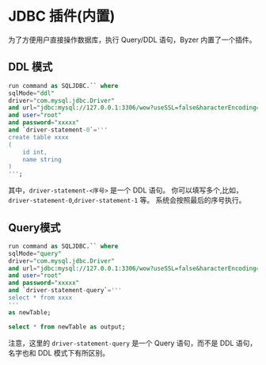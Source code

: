 # JDBC 插件(内置)

为了方便用户直接操作数据库，执行 Query/DDL 语句，Byzer 内置了一个插件。

## DDL 模式

```sql
run command as SQLJDBC.`` where
sqlMode="ddl"
driver="com.mysql.jdbc.Driver"
and url="jdbc:mysql://127.0.0.1:3306/wow?useSSL=false&haracterEncoding=utf8&zeroDateTimeBehavior=convertToNull&tinyInt1isBit=false"
and user="root"
and password="xxxxx"
and `driver-statement-0`='''
create table xxxx
(
    id int,
    name string
)
''';
```

其中，`driver-statement-<序号>` 是一个 DDL 语句。 你可以填写多个,比如，`driver-statement-0`,`driver-statement-1` 等。
系统会按照最后的序号执行。

## Query模式

```sql
run command as SQLJDBC.`` where
sqlMode="query"
driver="com.mysql.jdbc.Driver"
and url="jdbc:mysql://127.0.0.1:3306/wow?useSSL=false&haracterEncoding=utf8&zeroDateTimeBehavior=convertToNull&tinyInt1isBit=false"
and user="root"
and password="xxxxx"
and `driver-statement-query`='''
select * from xxxx
'''
as newTable;

select * from newTable as output;
```

注意，这里的 `driver-statement-query` 是一个 Query 语句，而不是 DDL 语句，名字也和 DDL 模式下有所区别。


